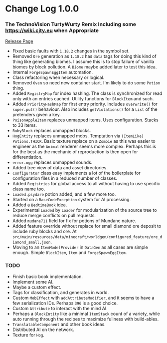 # Change Log 1.0.0
### The TechnoVision TurtyWurty Remix Including some https://wiki.cjty.eu when Appropriate

[Release Page](https://github.com/jackokring/ExactFeather396/releases)

* Fixed basic faults with `1.18.2` changes in the symbol set.
* Removed `Ore` generation as `1.18.2` has `data` tags for doing this kind of thing like generating biomes. I assume this is to stop failure of vanilla biomes by block pollution. A `Biome` maybe added later to test this idea.
* Internal `ForgeSpawnEggItem` automation.
* Class refactoring when necessary or logical.
* Removed `Oven` so need new container start. I'm likely to do some `Potion` thing.
* Added `RegistryMap` for index hashing. The class is synchronized for read only with an entries cached. Utility functions for `BlockItem` and such.
* Added `PriorityHashMap` for first entry priority. Includes `overwrite()` for `super.put()` behaviour. Also includes `getViolations()` for a `List` of the pretenders given a key.
* `PoisonAppleItem` replaces unmapped items. Uses configuration. Stacks to 33 items.
* `RubyBlock` replaces unmapped blocks.
* `HogEntity` replaces unmapped mobs. Temptation via `(ItemLike) Potions.THICK`. Basic texture replace on a `Zombie` as this was easier to engineer as the `Animal` renderer seems more complex. Perhaps this is for the best as the mechanic of reproduction is then open for differentiation.
* `error.ogg` replaces unmapped sounds.
* Added tree view of data and asset directories.
* `Configurator` class easy implements a lot of the boilerplate for configuration files in a reduced number of classes.
* Added `Registries` for global access to all without having to use specific class name too.
* `Loaded.psydare` potion added, and a few more too.
* Started on a `BaseCodeException` system for AI processing.
* Added a `BedtimeBook` idea.
* Experimental `Loaded` by `Loader` for modularization of the source tree to reduce merge conflicts on pull requests.
* Added `mudane711` field for fix for potions of Mundane nature.
* Added feature override without replace for small diamond ore deposit to include ruby blocks and ore. At `src/main/resources/data/minecraft/worldgen/configured_feature/ore_diamond_small.json`.
* Moving to an `ItemModelProvider` in `DataGen` as all cases are simple enough. Simple `BlockItem`, `Item` and `ForgeSpawnEggItem`.

### TODO
* Finish basic book implementation.
* Implement some AI.
* Maybe a custom effect.
* Tags for classification, and generates in world.
* Custom `MobEffect` with `addAttributeModifier`, and it seems to have a few serialization IDs. Perhaps `396` is a good choice.
* Custom `Attribute` to interact with the mind AI.
* Perhaps a `BlockEntity` like a minimal `ItemStack` count of a variety, while auto running through the recipes to maximize fullness with build-ables.
* `TranslatableComponent` and other book ideas.
* Distributed AI on the network.
* Texture for `Hog`.